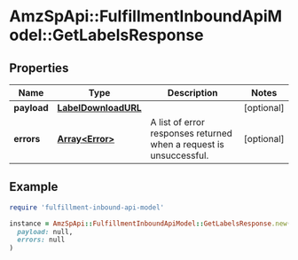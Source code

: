 # AmzSpApi::FulfillmentInboundApiModel::GetLabelsResponse

## Properties

| Name | Type | Description | Notes |
| ---- | ---- | ----------- | ----- |
| **payload** | [**LabelDownloadURL**](LabelDownloadURL.md) |  | [optional] |
| **errors** | [**Array&lt;Error&gt;**](Error.md) | A list of error responses returned when a request is unsuccessful. | [optional] |

## Example

```ruby
require 'fulfillment-inbound-api-model'

instance = AmzSpApi::FulfillmentInboundApiModel::GetLabelsResponse.new(
  payload: null,
  errors: null
)
```

